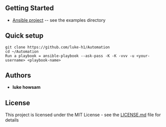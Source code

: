 ## Getting Started

 * [Ansible project](https://github.com/ansible/ansible) -- see the examples directory


## Quick setup 
```
git clone https://github.com/luke-h1/Automation 
cd ~/Automation
Run a playbook = ansible-playbook --ask-pass -K -K -vvv -u <your-username> <playbook-name>
``` 

## Authors
* **luke howsam** 

## License
This project is licensed under the MIT License - see the [LICENSE.md](LICENSE.md) file for details
